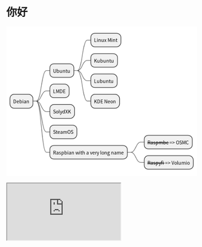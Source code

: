 # 你好
![](https://raw.githubusercontent.com/thelazypig123/photos/main/1.png)


<p><iframe  src="https://raw.githubusercontent.com/thelazypig123/blog/main/book/plantuml%E5%88%B6%E5%9B%BE%E4%BB%A3%E7%A0%81%E7%A4%BA%E4%BE%8B.html"></iframe></p>